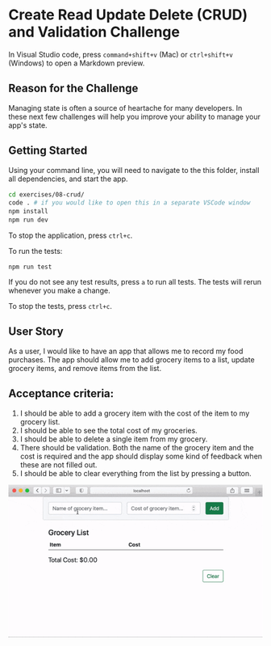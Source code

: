 # Create Read Update Delete (CRUD) and Validation Challenge

In Visual Studio code, press `command+shift+v` (Mac) or `ctrl+shift+v` (Windows) to open a Markdown preview.

## Reason for the Challenge

Managing state is often a source of heartache for many developers. In these next few challenges will help you improve your ability to manage your app's state.

## Getting Started

Using your command line, you will need to navigate to the this folder, install all dependencies, and start the app.

```bash
cd exercises/08-crud/
code . # if you would like to open this in a separate VSCode window
npm install
npm run dev
```

To stop the application, press `ctrl+c`.

To run the tests:

```shell
npm run test
```

If you do not see any test results, press `a` to run all tests. The tests will rerun whenever you make a change.

To stop the tests, press `ctrl+c`.

## User Story

As a user, I would like to have an app that allows me to record my food purchases. The app should allow me to add grocery items to a list, update grocery items, and remove items from the list.

## Acceptance criteria:

1. I should be able to add a grocery item with the cost of the item to my grocery list.
2. I should be able to see the total cost of my groceries.
3. I should be able to delete a single item from my grocery.
4. There should be validation. Both the name of the grocery item and the cost is required and the app should display some kind of feedback when these are not filled out.
5. I should be able to clear everything from the list by pressing a button.

![](crud-demo.gif)

